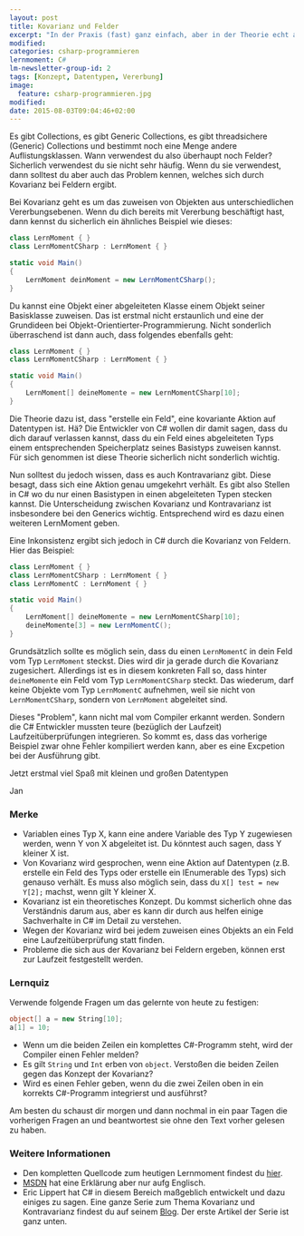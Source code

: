 ```yaml
---
layout: post
title: Kovarianz und Felder
excerpt: "In der Praxis (fast) ganz einfach, aber in der Theorie echt abgefahren"
modified:
categories: csharp-programmieren
lernmoment: C#
lm-newsletter-group-id: 2
tags: [Konzept, Datentypen, Vererbung]
image:
  feature: csharp-programmieren.jpg
modified:
date: 2015-08-03T09:04:46+02:00
---
```


Es gibt Collections, es gibt Generic Collections, es gibt threadsichere (Generic) Collections und bestimmt noch eine Menge andere Auflistungsklassen. Wann verwendest du also überhaupt noch Felder? Sicherlich verwendest du sie nicht sehr häufig. Wenn du sie verwendest, dann solltest du aber auch das Problem kennen, welches sich durch Kovarianz bei Feldern ergibt.

Bei Kovarianz geht es um das zuweisen von Objekten aus unterschiedlichen Vererbungsebenen. Wenn du dich bereits mit Vererbung beschäftigt hast, dann kennst du sicherlich ein ähnliches Beispiel wie dieses:

```cs
class LernMoment { }
class LernMomentCSharp : LernMoment { }

static void Main()
{
	LernMoment deinMoment = new LernMomentCSharp();
}
```

Du kannst eine Objekt einer abgeleiteten Klasse einem Objekt seiner Basisklasse zuweisen. Das ist erstmal nicht erstaunlich und eine der Grundideen bei Objekt-Orientierter-Programmierung. Nicht sonderlich überraschend ist dann auch, dass folgendes ebenfalls geht:

```cs
class LernMoment { }
class LernMomentCSharp : LernMoment { }

static void Main()
{
	LernMoment[] deineMomente = new LernMomentCSharp[10];
}
```

Die Theorie dazu ist, dass "erstelle ein Feld", eine kovariante Aktion auf Datentypen ist. Hä? Die Entwickler von C# wollen dir damit sagen, dass du dich darauf verlassen kannst, dass du ein Feld eines abgeleiteten Typs einem entsprechenden Speicherplatz seines Basistyps zuweisen kannst. Für sich genommen ist diese Theorie sicherlich nicht sonderlich wichtig.

Nun solltest du jedoch wissen, dass es auch Kontravarianz gibt. Diese besagt, dass sich eine Aktion genau umgekehrt verhält. Es gibt also Stellen in C# wo du nur einen Basistypen in einen abgeleiteten Typen stecken kannst. Die Unterscheidung zwischen Kovarianz und Kontravarianz ist insbesondere bei den Generics wichtig. Entsprechend wird es dazu einen weiteren LernMoment geben.

Eine Inkonsistenz ergibt sich jedoch in C# durch die Kovarianz von Feldern. Hier das Beispiel:

```cs
class LernMoment { }
class LernMomentCSharp : LernMoment { }
class LernMomentC : LernMoment { }

static void Main()
{
	LernMoment[] deineMomente = new LernMomentCSharp[10];
	deineMomente[3] = new LernMomentC();
}
```

Grundsätzlich sollte es möglich sein, dass du einen `LernMomentC` in dein Feld vom Typ `LernMoment` steckst. Dies wird dir ja gerade durch die Kovarianz zugesichert. Allerdings ist es in diesem konkreten Fall so, dass hinter `deineMomente` ein Feld vom Typ `LernMomentCSharp` steckt. Das wiederum, darf keine Objekte vom Typ `LernMomentC` aufnehmen, weil sie nicht von `LernMomentCSharp`, sondern von `LernMoment` abgeleitet sind. 

Dieses "Problem", kann nicht mal vom Compiler erkannt werden. Sondern die C# Entwickler mussten teure (bezüglich der Laufzeit) Laufzeitüberprüfungen integrieren. So kommt es, dass das vorherige Beispiel zwar ohne Fehler kompiliert werden kann, aber es eine Excpetion bei der Ausführung gibt.

Jetzt erstmal viel Spaß mit kleinen und großen Datentypen

Jan


### Merke

-	Variablen eines Typ X, kann eine andere Variable des Typ Y zugewiesen werden, wenn Y von X abgeleitet ist. Du könntest auch sagen, dass Y kleiner X ist.
-	Von Kovarianz wird gesprochen, wenn eine Aktion auf Datentypen (z.B. erstelle ein Feld des Typs oder erstelle ein IEnumerable des Typs) sich genauso verhält. Es muss also möglich sein, dass du `X[] test = new Y[2];` machst, wenn gilt Y kleiner X.
-	Kovarianz ist ein theoretisches Konzept. Du kommst sicherlich ohne das Verständnis darum aus, aber es kann dir durch aus helfen einige Sachverhalte in C# im Detail zu verstehen.
-	Wegen der Kovarianz wird bei jedem zuweisen eines Objekts an ein Feld eine Laufzeitüberprüfung statt finden.
-	Probleme die sich aus der Kovarianz bei Feldern ergeben, können erst zur Laufzeit festgestellt werden.

### Lernquiz 

Verwende folgende Fragen um das gelernte von heute zu festigen:

```cs
object[] a = new String[10];
a[1] = 10;
```

-	Wenn um die beiden Zeilen ein komplettes C#-Programm steht, wird der Compiler einen Fehler melden?
-	Es gilt `String` und `Int` erben von `object`. Verstoßen die beiden Zeilen gegen das Konzept der Kovarianz?
-	Wird es einen Fehler geben, wenn du die zwei Zeilen oben in ein korrekts C#-Programm integrierst und ausführst?

Am besten du schaust dir morgen und dann nochmal in ein paar Tagen die vorherigen Fragen an und beantwortest sie ohne den Text vorher gelesen zu haben.

### Weitere Informationen

-	Den kompletten Quellcode zum heutigen Lernmoment findest du [hier](https://github.com/LernMoment/csharp/tree/master/KovarianteFelder).
-	[MSDN](https://msdn.microsoft.com/de-de/library/ee207183(v=vs.140).aspx) hat eine Erklärung aber nur aufg Englisch.
-	Eric Lippert hat C# in diesem Bereich maßgeblich entwickelt und dazu einiges zu sagen. Eine ganze Serie zum Thema Kovarianz und Kontravarianz findest du auf seinem [Blog](http://blogs.msdn.com/b/ericlippert/archive/tags/covariance+and+contravariance/). Der erste Artikel der Serie ist ganz unten.


